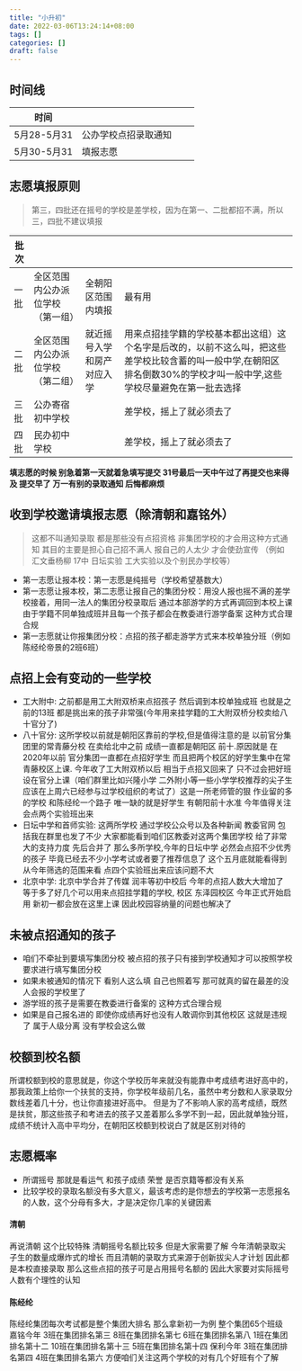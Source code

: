 ```yaml
---
title: "小升初"
date: 2022-03-06T13:24:14+08:00
tags: []
categories: []
draft: false
---
```


## 时间线

| 时间        |            |   |   |
|-----------|------------|---|---|
| 5月28-5月31 | 公办学校点招录取通知 |   |   |
| 5月30-5月31 | 填报志愿       |   |   |

## 志愿填报原则

> 第三，四批还在摇号的学校是差学校，因为在第一、二批都招不满，所以三，四批不建议填报

| 批次 |                  |               |                                                                                        |
|----|------------------|---------------|----------------------------------------------------------------------------------------|
| 一批 | 全区范围内公办派位学校（第一组） | 全朝阳区范围内填报     | 最有用                                                                                    |
| 二批 | 全区范围内公办派位学校（第二组） | 就近摇号入学和房产对应入学 | 用来点招挂学籍的学校基本都出这组）这个名字是后改的，以前不这么叫，把这些差学校比较含蓄的叫一般中学,在朝阳区排名倒数30%的学校才叫一般中学,这些学校尽量避免在第一批去选择 |
| 三批 | 公办寄宿初中学校         |               | 差学校，摇上了就必须去了                                                                           |
| 四批 | 民办初中学校           |               | 差学校，摇上了就必须去了                                                                           |

**填志愿的时候 别急着第一天就着急填写提交 31号最后一天中午过了再提交也来得及 提交早了 万一有别的录取通知 后悔都麻烦**

## 收到学校邀请填报志愿（除清朝和嘉铭外）

> 这都不叫通知录取 都是那些没有点招资格 非集团学校的才会用这种方式通知 其目的主要是担心自己招不满人 报自己的人太少 才会使劲宣传 （例如 汇文垂杨柳 17中 日坛实验 工大实验以及个别民办学校等）

* 第一志愿让报本校：第一志愿是纯摇号（学校希望基数大）
* 第一志愿让报本校，第二志愿让报自己的集团分校：用没人报也摇不满的差学校接着，用同一法人的集团分校录取后 通过本部游学的方式再调回到本校上课 由于学籍不同单独成班并且每一个孩子都会在教委进行游学备案 这种方式合理合规
* 第一志愿就让你报集团分校：点招的孩子都走游学方式来本校单独分班（例如陈经纶帝景的2班6班）

## 点招上会有变动的一些学校

* 工大附中: 之前都是用工大附双桥来点招孩子 然后调到本校单独成班 也就是之前的13班 都是挑出来的孩子非常强(今年用来挂学籍的工大附双桥分校卖给八十官分了)
* 八十官分: 这所学校以前就是朝阳区靠前的学校,但是值得注意的是 以前官分集团里的常青藤分校 在卖给北中之前 成绩一直都是朝阳区 前十.原因就是 在2020年以前 官分集团一直都在点招好学生 而且把两个校区的好学生集中在常青藤校区上课. 今年收了工大附双桥以后 相当于点招又回来了 只不过会把好班设在官分上课（咱们群里比如兴隆小学 二外附小等一些小学学校推荐的尖子生 应该在上周六已经参与过学校组织的考试了）这是一所老师管的狠 作业留的多的学校 和陈经纶一个路子 唯一缺的就是好学生 有朝阳前十水准 今年值得关注 会点两个实验班出来
* 日坛中学和首师实验: 这两所学校 通过学校公众号以及各种新闻 教委官网 包括我在群里也发了不少 大家都能看到咱们区教委对这两个集团学校 给了非常大的支持力度 先后合并了 那么多所学校,今年的日坛中学 必然会点招不少优秀的孩子 毕竟已经去不少小学考试或者要了推荐信息了 这个五月底就能看得到 从今年筛选的范围来看 点四个实验班出来应该问题不大
* 北京中学: 北京中学合并了传媒 润丰等初中校后 今年的点招人数大大增加了 等于多了好几个可以用来点招挂学籍的学校, 校区 东泽园校区 今年正式开始启用 新初一都会放在这里上课 因此校园容纳量的问题也解决了

## 未被点招通知的孩子

* 咱们不牵扯到要填写集团分校 被点招的孩子只有接到学校通知才可以按照学校要求进行填写集团分校
* 如果未被通知的情况下 看别人这么填 自己也照着写 那可就真的留在最差的没人会报的学校里了
* 游学班的孩子是需要在教委进行备案的 这种方式合理合规
* 如果是自己报名进的 即使你成绩再好也没有人敢调你到其他校区 这就是违规了 属于人级分离 没有学校会这么做

## 校额到校名额

所谓校额到校的意思就是，你这个学校历年来就没有能靠中考成绩考进好高中的，那我政策上给你一个扶贫的支持，你学校年级前几名，虽然中考分数和人家录取分数线差着几十分，也让你直接进好高中。
但是为了不影响人家的高考成绩，既然是扶贫，那这些孩子和考进去的孩子又差着那么多学不到一起，因此就单独分班，成绩不统计入高中平均分，在朝阳区校额到校说白了就是区别对待的

## 志愿概率

* 所谓摇号 那就是看运气 和孩子成绩 荣誉 是否京籍等都没有关系
* 比较学校的录取名额没有多大意义，最该考虑的是你想去的学校第一志愿报名的人数，这个分母有多大，才是决定你几率的关键因素

#### 清朝

再说清朝 这个比较特殊 清朝摇号名额比较多 但是大家需要了解 今年清朝录取尖子生的数量成爆炸式的增长 而且清朝的录取方式来源于创新拔尖人才计划 因此都是本校直接录取
那么这些点招的孩子可是占用摇号名额的 因此大家要对实际摇号人数有个理性的认知

#### 陈经纶

陈经纶集团每次考试都是整个集团大排名 那么拿新初一为例 整个集团65个班级
嘉铭今年 3班在集团排名第三 8班在集团排名第七 6班在集团排名第八 1班在集团排名第十二 10班在集团排名第十三 5班在集团排名第十四
保利今年 3班在集团排名第四 4班在集团排名第六
方便咱们关注这两个学校的对有几个好班有个了解